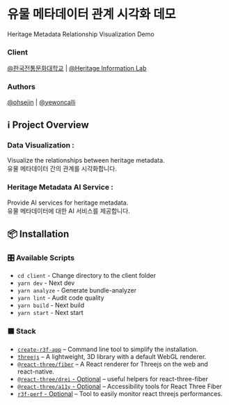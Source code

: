 # 유물 메타데이터 관계 시각화 데모

Heritage Metadata Relationship Visualization Demo

### Client

[@한국전통문화대학교](https://knuh.ac.kr/main.do) | [@Heritage Information Lab](https://hilab.quv.kr/)

### Authors

[@ohsejin](https://ohsejin.com) | [@yewoncalli](https://yewoncalli.com)

## ℹ️ Project Overview

### Data Visualization :

Visualize the relationships between heritage metadata. <br/>
유물 메타데이터 간의 관계를 시각화합니다.

### Heritage Metadata AI Service :

Provide AI services for heritage metadata. <br/>
유물 메타데이터에 대한 AI 서비스를 제공합니다.

## 📦 Installation

### 🎛️ Available Scripts

- `cd client` - Change directory to the client folder
- `yarn dev` - Next dev
- `yarn analyze` - Generate bundle-analyzer
- `yarn lint` - Audit code quality
- `yarn build` - Next build
- `yarn start` - Next start

### ⬛ Stack

- [`create-r3f-app`](https://github.com/utsuboco/create-r3f-app) &ndash; Command line tool to simplify the installation.
- [`threejs`](https://github.com/mrdoob/three.js/) &ndash; A lightweight, 3D library with a default WebGL renderer.
- [`@react-three/fiber`](https://github.com/pmndrs/react-three-fiber) &ndash; A React renderer for Threejs on the web and react-native.
- [`@react-three/drei` - Optional](https://github.com/pmndrs/drei) &ndash; useful helpers for react-three-fiber
- [`@react-three/a11y` - Optional](https://github.com/pmndrs/react-three-a11y/) &ndash; Accessibility tools for React Three Fiber
- [`r3f-perf` - Optional](https://github.com/RenaudRohlinger/r3f-perf) &ndash; Tool to easily monitor react threejs performances.
